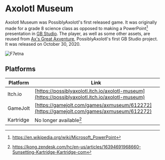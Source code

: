 # Axolotl Museum

Axolotl Museum was PossiblyAxolotl's first released game. It was originally made for a grade 8 science class as opposed to making a PowerPoint[^1] presentation in [GB Studio](https://www.gbstudio.dev/). The player, as well as some other assets, are reused from [Ax's Great Axventure](/axventure), PossiblyAxolotl's first GB Studio project. It was released on October 30, 2020.

![F7etna](https://github.com/PossiblyAxolotl/PossiblyAxolotl-Wiki/assets/76883695/1c62131a-28cd-4b3f-82b9-fbad026d6301)

## Platforms

|Platform|Link|
|--------|----|
|Itch.io|[https://possiblyaxolotl.itch.io/axolotl-museum](https://possiblyaxolotl.itch.io/axolotl-museum)|
|GameJolt|[https://gamejolt.com/games/axmuseum/612272](https://gamejolt.com/games/axmuseum/612272)|
|Kartridge|No longer available[^2]|

[^1]: https://en.wikipedia.org/wiki/Microsoft_PowerPoint
[^2]: https://kong.zendesk.com/hc/en-us/articles/16394691968660-Sunsetting-Kartridge-Kartridge-com
